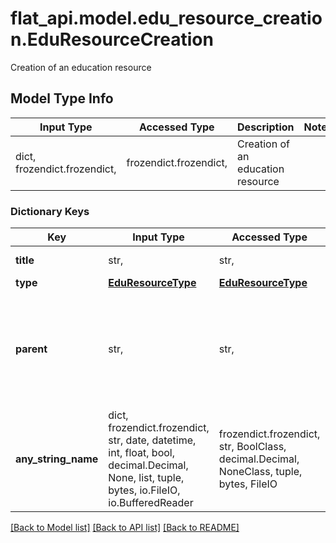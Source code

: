 # flat_api.model.edu_resource_creation.EduResourceCreation

Creation of an education resource

## Model Type Info
Input Type | Accessed Type | Description | Notes
------------ | ------------- | ------------- | -------------
dict, frozendict.frozendict,  | frozendict.frozendict,  | Creation of an education resource | 

### Dictionary Keys
Key | Input Type | Accessed Type | Description | Notes
------------ | ------------- | ------------- | ------------- | -------------
**title** | str,  | str,  | Title of the resource | 
**type** | [**EduResourceType**](EduResourceType.md) | [**EduResourceType**](EduResourceType.md) |  | 
**parent** | str,  | str,  | Identifier of the parent resource where the new one will created, e.g. a folder id or &#x60;root&#x60; | [optional] if omitted the server will use the default value of "root"
**any_string_name** | dict, frozendict.frozendict, str, date, datetime, int, float, bool, decimal.Decimal, None, list, tuple, bytes, io.FileIO, io.BufferedReader | frozendict.frozendict, str, BoolClass, decimal.Decimal, NoneClass, tuple, bytes, FileIO | any string name can be used but the value must be the correct type | [optional]

[[Back to Model list]](../../README.md#documentation-for-models) [[Back to API list]](../../README.md#documentation-for-api-endpoints) [[Back to README]](../../README.md)

